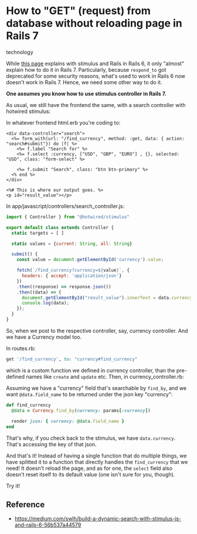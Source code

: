# How to "GET" (request) from database without reloading page in Rails 7
technology

While [this page](https://medium.com/swlh/build-a-dynamic-search-with-stimulus-js-and-rails-6-56b537a44579) explains with stimulus and Rails in Rails 6, it only "almost" explain how to do it in Rails 7. Particularly, because `respond_to` got deprecated for some security reasons, what's used to work in Rails 6 now doesn't work in Rails 7. Hence, we need some other way to do it. 

**One assumes you know how to use stimulus controller in Rails 7.**

As usual, we still have the frontend the same, with a search controller with hotwired stimulus: 

In whatever frontend html.erb you're coding to: 
```erb
<div data-controller="search">
  <%= form_with(url: "/find_currency", method: :get, data: { action: "search#submit"}) do |f| %>
    <%= f.label "Search for" %>
    <%= f.select :currency, ["USD", "GBP", "EURO"] , {}, selected: "USD", class: "form-select" %>

    <%= f.submit "Search", class: "btn btn-primary" %>
  <% end %>
</div>

<%# This is where our output goes. %>
<p id="result_value"></p>
```

In app/javascript/controllers/search_controller.js: 
```js
import { Controller } from "@hotwired/stimulus"

export default class extends Controller {
  static targets = [ ]

  static values = {current: String, all: String}

  submit() {
    const value = document.getElementById('currency').value;

    fetch(`/find_currency?currency=${value}`, {
      headers: { accept: 'application/json'}
    })
    .then((response) => response.json())
    .then((data) => {
      document.getElementById("result_value").innerText = data.currency;
      console.log(data);
    });
  }
}
```

So, when we post to the respective controller, say, currency controller. And we have a Currency model too. 

In routes.rb:
```rb
get '/find_currency', to: "currency#find_currency"
```

which is a custom function we defined in currency controller, than the pre-defined names like `create` and `update` etc. Then, in currency_controller.rb:

Assuming we have a "currency" field that's searchable by `find_by`, and we want `@data.field_name` to be returned under the json key "currency":  

```rb
def find_currency
  @data = Currency.find_by(currency: params[:currency])
  
  render json: { currency: @data.field_name }
end
```

That's why, if you check back to the stimulus, we have `data.currency`. That's accessing the key of that json. 

And that's it! Instead of having a single function that do multiple things, we have splitted it to a function that directly handles the `find_currency` that we need! It doesn't reload the page, and as for one, the `select` field also doesn't reset itself to its default value (one isn't sure for you, though). 

Try it! 



## Reference
- https://medium.com/swlh/build-a-dynamic-search-with-stimulus-js-and-rails-6-56b537a44579

